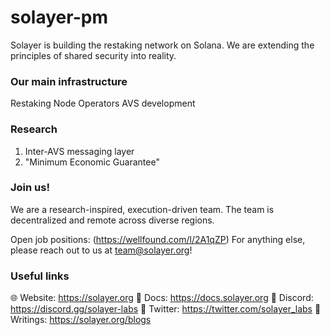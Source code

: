 # solayer-pm

Solayer is building the restaking network on Solana. We are extending the principles of shared security into reality. 

### Our main infrastructure 
Restaking
Node Operators 
AVS development


### Research 
1. Inter-AVS messaging layer
2. "Minimum Economic Guarantee" 


### Join us!
We are a research-inspired, execution-driven team. The team is decentralized and remote across diverse regions. 

Open job positions: (https://wellfound.com/l/2A1qZP)
For anything else, please reach out to us at team@solayer.org!


### Useful links
🌐 Website: https://solayer.org
📄 Docs: https://docs.solayer.org
💬 Discord: https://discord.gg/solayer-labs
💬 Twitter: https://twitter.com/solayer_labs
📝 Writings: https://solayer.org/blogs

